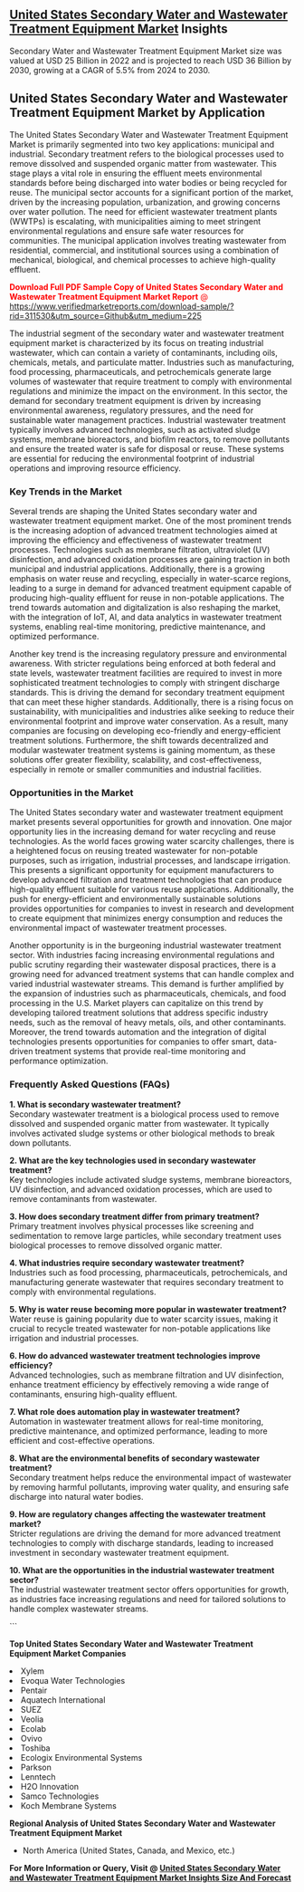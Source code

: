 <h2><a href="https://www.verifiedmarketreports.com/download-sample/?rid=311530&amp;utm_source=Github&amp;utm_medium=225" target="_blank">United States Secondary Water and Wastewater Treatment Equipment Market</a> Insights</h2><p>Secondary Water and Wastewater Treatment Equipment Market size was valued at USD 25 Billion in 2022 and is projected to reach USD 36 Billion by 2030, growing at a CAGR of 5.5% from 2024 to 2030.</p><p> <h2>United States Secondary Water and Wastewater Treatment Equipment Market by Application</h2> <p>The United States Secondary Water and Wastewater Treatment Equipment Market is primarily segmented into two key applications: municipal and industrial. Secondary treatment refers to the biological processes used to remove dissolved and suspended organic matter from wastewater. This stage plays a vital role in ensuring the effluent meets environmental standards before being discharged into water bodies or being recycled for reuse. The municipal sector accounts for a significant portion of the market, driven by the increasing population, urbanization, and growing concerns over water pollution. The need for efficient wastewater treatment plants (WWTPs) is escalating, with municipalities aiming to meet stringent environmental regulations and ensure safe water resources for communities. The municipal application involves treating wastewater from residential, commercial, and institutional sources using a combination of mechanical, biological, and chemical processes to achieve high-quality effluent. <p><span class=""><span style="color: #ff0000;"><strong>Download Full PDF Sample Copy of United States Secondary Water and Wastewater Treatment Equipment Market Report</strong> @ </span><a href="https://www.verifiedmarketreports.com/download-sample/?rid=311530&amp;utm_source=Github&amp;utm_medium=225" target="_blank">https://www.verifiedmarketreports.com/download-sample/?rid=311530&amp;utm_source=Github&amp;utm_medium=225</a></span></p></p> <p>The industrial segment of the secondary water and wastewater treatment equipment market is characterized by its focus on treating industrial wastewater, which can contain a variety of contaminants, including oils, chemicals, metals, and particulate matter. Industries such as manufacturing, food processing, pharmaceuticals, and petrochemicals generate large volumes of wastewater that require treatment to comply with environmental regulations and minimize the impact on the environment. In this sector, the demand for secondary treatment equipment is driven by increasing environmental awareness, regulatory pressures, and the need for sustainable water management practices. Industrial wastewater treatment typically involves advanced technologies, such as activated sludge systems, membrane bioreactors, and biofilm reactors, to remove pollutants and ensure the treated water is safe for disposal or reuse. These systems are essential for reducing the environmental footprint of industrial operations and improving resource efficiency.</p> <h3>Key Trends in the Market</h3> <p>Several trends are shaping the United States secondary water and wastewater treatment equipment market. One of the most prominent trends is the increasing adoption of advanced treatment technologies aimed at improving the efficiency and effectiveness of wastewater treatment processes. Technologies such as membrane filtration, ultraviolet (UV) disinfection, and advanced oxidation processes are gaining traction in both municipal and industrial applications. Additionally, there is a growing emphasis on water reuse and recycling, especially in water-scarce regions, leading to a surge in demand for advanced treatment equipment capable of producing high-quality effluent for reuse in non-potable applications. The trend towards automation and digitalization is also reshaping the market, with the integration of IoT, AI, and data analytics in wastewater treatment systems, enabling real-time monitoring, predictive maintenance, and optimized performance.</p> <p>Another key trend is the increasing regulatory pressure and environmental awareness. With stricter regulations being enforced at both federal and state levels, wastewater treatment facilities are required to invest in more sophisticated treatment technologies to comply with stringent discharge standards. This is driving the demand for secondary treatment equipment that can meet these higher standards. Additionally, there is a rising focus on sustainability, with municipalities and industries alike seeking to reduce their environmental footprint and improve water conservation. As a result, many companies are focusing on developing eco-friendly and energy-efficient treatment solutions. Furthermore, the shift towards decentralized and modular wastewater treatment systems is gaining momentum, as these solutions offer greater flexibility, scalability, and cost-effectiveness, especially in remote or smaller communities and industrial facilities.</p> <h3>Opportunities in the Market</h3> <p>The United States secondary water and wastewater treatment equipment market presents several opportunities for growth and innovation. One major opportunity lies in the increasing demand for water recycling and reuse technologies. As the world faces growing water scarcity challenges, there is a heightened focus on reusing treated wastewater for non-potable purposes, such as irrigation, industrial processes, and landscape irrigation. This presents a significant opportunity for equipment manufacturers to develop advanced filtration and treatment technologies that can produce high-quality effluent suitable for various reuse applications. Additionally, the push for energy-efficient and environmentally sustainable solutions provides opportunities for companies to invest in research and development to create equipment that minimizes energy consumption and reduces the environmental impact of wastewater treatment processes.</p> <p>Another opportunity is in the burgeoning industrial wastewater treatment sector. With industries facing increasing environmental regulations and public scrutiny regarding their wastewater disposal practices, there is a growing need for advanced treatment systems that can handle complex and varied industrial wastewater streams. This demand is further amplified by the expansion of industries such as pharmaceuticals, chemicals, and food processing in the U.S. Market players can capitalize on this trend by developing tailored treatment solutions that address specific industry needs, such as the removal of heavy metals, oils, and other contaminants. Moreover, the trend towards automation and the integration of digital technologies presents opportunities for companies to offer smart, data-driven treatment systems that provide real-time monitoring and performance optimization.</p> <h3>Frequently Asked Questions (FAQs)</h3> <p><strong>1. What is secondary wastewater treatment?</strong><br>Secondary wastewater treatment is a biological process used to remove dissolved and suspended organic matter from wastewater. It typically involves activated sludge systems or other biological methods to break down pollutants.</p> <p><strong>2. What are the key technologies used in secondary wastewater treatment?</strong><br>Key technologies include activated sludge systems, membrane bioreactors, UV disinfection, and advanced oxidation processes, which are used to remove contaminants from wastewater.</p> <p><strong>3. How does secondary treatment differ from primary treatment?</strong><br>Primary treatment involves physical processes like screening and sedimentation to remove large particles, while secondary treatment uses biological processes to remove dissolved organic matter.</p> <p><strong>4. What industries require secondary wastewater treatment?</strong><br>Industries such as food processing, pharmaceuticals, petrochemicals, and manufacturing generate wastewater that requires secondary treatment to comply with environmental regulations.</p> <p><strong>5. Why is water reuse becoming more popular in wastewater treatment?</strong><br>Water reuse is gaining popularity due to water scarcity issues, making it crucial to recycle treated wastewater for non-potable applications like irrigation and industrial processes.</p> <p><strong>6. How do advanced wastewater treatment technologies improve efficiency?</strong><br>Advanced technologies, such as membrane filtration and UV disinfection, enhance treatment efficiency by effectively removing a wide range of contaminants, ensuring high-quality effluent.</p> <p><strong>7. What role does automation play in wastewater treatment?</strong><br>Automation in wastewater treatment allows for real-time monitoring, predictive maintenance, and optimized performance, leading to more efficient and cost-effective operations.</p> <p><strong>8. What are the environmental benefits of secondary wastewater treatment?</strong><br>Secondary treatment helps reduce the environmental impact of wastewater by removing harmful pollutants, improving water quality, and ensuring safe discharge into natural water bodies.</p> <p><strong>9. How are regulatory changes affecting the wastewater treatment market?</strong><br>Stricter regulations are driving the demand for more advanced treatment technologies to comply with discharge standards, leading to increased investment in secondary wastewater treatment equipment.</p> <p><strong>10. What are the opportunities in the industrial wastewater treatment sector?</strong><br>The industrial wastewater treatment sector offers opportunities for growth, as industries face increasing regulations and need for tailored solutions to handle complex wastewater streams.</p> ```</p><p><strong>Top United States Secondary Water and Wastewater Treatment Equipment Market Companies</strong></p><div data-test-id=""><p><li>Xylem</li><li> Evoqua Water Technologies</li><li> Pentair</li><li> Aquatech International</li><li> SUEZ</li><li> Veolia</li><li> Ecolab</li><li> Ovivo</li><li> Toshiba</li><li> Ecologix Environmental Systems</li><li> Parkson</li><li> Lenntech</li><li> H2O Innovation</li><li> Samco Technologies</li><li> Koch Membrane Systems</li></p><div><strong>Regional Analysis of&nbsp;United States Secondary Water and Wastewater Treatment Equipment Market</strong></div><ul><li dir="ltr"><p dir="ltr">North America&nbsp;(United States, Canada, and Mexico, etc.)</p></li></ul><p><strong>For More Information or Query, Visit @&nbsp;</strong><strong><a href="https://www.verifiedmarketreports.com/product/secondary-water-and-wastewater-treatment-equipment-market/?utm_source=Github&amp;utm_medium=225" target="_blank">United States Secondary Water and Wastewater Treatment Equipment Market Insights Size And Forecast</a></strong></p></div>
